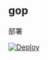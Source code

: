 ## gop

部署


[![Deploy](https://www.herokucdn.com/deploy/button.png)](https://heroku.com/deploy?template=https://github.com/omatcp/gorun)


